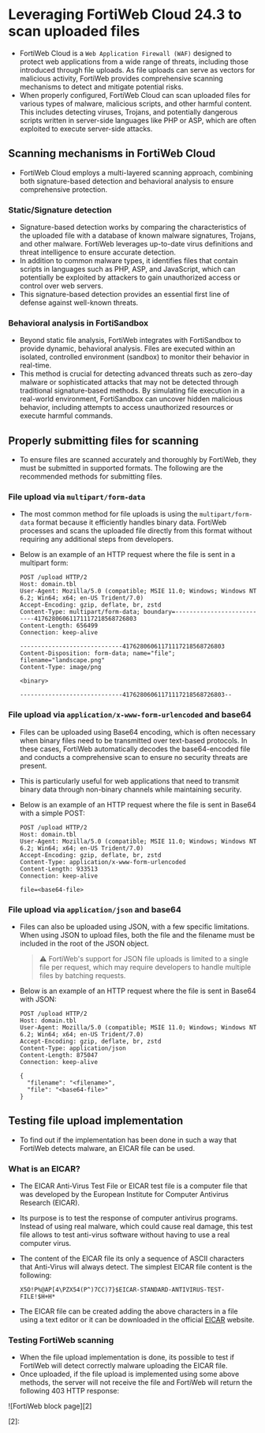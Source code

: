 # Leveraging FortiWeb Cloud 24.3 to scan uploaded files

* FortiWeb Cloud is a `Web Application Firewall (WAF)` designed to protect web applications from a wide range of threats, including those introduced through file uploads. As file uploads can serve as vectors for malicious activity, FortiWeb provides comprehensive scanning mechanisms to detect and mitigate potential risks.
* When properly configured, FortiWeb Cloud can scan uploaded files for various types of malware, malicious scripts, and other harmful content. This includes detecting viruses, Trojans, and potentially dangerous scripts written in server-side languages like PHP or ASP, which are often exploited to execute server-side attacks.

## Scanning mechanisms in FortiWeb Cloud

* FortiWeb Cloud employs a multi-layered scanning approach, combining both signature-based detection and behavioral analysis to ensure comprehensive protection.

### Static/Signature detection

* Signature-based detection works by comparing the characteristics of the uploaded file with a database of known malware signatures, Trojans, and other malware. FortiWeb leverages up-to-date virus definitions and threat intelligence to ensure accurate detection.
* In addition to common malware types, it identifies files that contain scripts in languages such as PHP, ASP, and JavaScript, which can potentially be exploited by attackers to gain unauthorized access or control over web servers.
* This signature-based detection provides an essential first line of defense against well-known threats.

### Behavioral analysis in FortiSandbox

* Beyond static file analysis, FortiWeb integrates with FortiSandbox to provide dynamic, behavioral analysis. Files are executed within an isolated, controlled environment (sandbox) to monitor their behavior in real-time.
* This method is crucial for detecting advanced threats such as zero-day malware or sophisticated attacks that may not be detected through traditional signature-based methods. By simulating file execution in a real-world environment, FortiSandbox can uncover hidden malicious behavior, including attempts to access unauthorized resources or execute harmful commands.

## Properly submitting files for scanning

* To ensure files are scanned accurately and thoroughly by FortiWeb, they must be submitted in supported formats. The following are the recommended methods for submitting files.

### File upload via `multipart/form-data`

* The most common method for file uploads is using the `multipart/form-data` format because it efficiently handles binary data. FortiWeb processes and scans the uploaded file directly from this format without requiring any additional steps from developers.
* Below is an example of an HTTP request where the file is sent in a multipart form:

  ```text
  POST /upload HTTP/2
  Host: domain.tbl
  User-Agent: Mozilla/5.0 (compatible; MSIE 11.0; Windows; Windows NT 6.2; Win64; x64; en-US Trident/7.0)
  Accept-Encoding: gzip, deflate, br, zstd
  Content-Type: multipart/form-data; boundary=---------------------------41762806061171117218568726803
  Content-Length: 656499
  Connection: keep-alive
  
  -----------------------------41762806061171117218568726803
  Content-Disposition: form-data; name="file"; filename="landscape.png"
  Content-Type: image/png
  
  <binary>
  
  -----------------------------41762806061171117218568726803--
  ```

### File upload via `application/x-www-form-urlencoded` and base64

* Files can be uploaded using Base64 encoding, which is often necessary when binary files need to be transmitted over text-based protocols. In these cases, FortiWeb automatically decodes the base64-encoded file and conducts a comprehensive scan to ensure no security threats are present.
* This is particularly useful for web applications that need to transmit binary data through non-binary channels while maintaining security.
* Below is an example of an HTTP request where the file is sent in Base64 with a simple POST:

  ```text
  POST /upload HTTP/2
  Host: domain.tbl
  User-Agent: Mozilla/5.0 (compatible; MSIE 11.0; Windows; Windows NT 6.2; Win64; x64; en-US Trident/7.0)
  Accept-Encoding: gzip, deflate, br, zstd
  Content-Type: application/x-www-form-urlencoded
  Content-Length: 933513
  Connection: keep-alive
  
  file=<base64-file>
  ```

### File upload via `application/json` and base64

* Files can also be uploaded using JSON, with a few specific limitations. When using JSON to upload files, both the file and the filename must be included in the root of the JSON object.

  > :warning: FortiWeb's support for JSON file uploads is limited to a single file per request, which may require developers to handle multiple files by batching requests.

* Below is an example of an HTTP request where the file is sent in Base64 with JSON:

  ```text
  POST /upload HTTP/2
  Host: domain.tbl
  User-Agent: Mozilla/5.0 (compatible; MSIE 11.0; Windows; Windows NT 6.2; Win64; x64; en-US Trident/7.0)
  Accept-Encoding: gzip, deflate, br, zstd
  Content-Type: application/json
  Content-Length: 875047
  Connection: keep-alive
  
  {
    "filename": "<filename>",
    "file": "<base64-file>"
  }
  ```

## Testing file upload implementation

* To find out if the implementation has been done in such a way that FortiWeb detects malware, an EICAR file can be used.

### What is an EICAR?

* The EICAR Anti-Virus Test File or EICAR test file is a computer file that was developed by the European Institute for Computer Antivirus Research (EICAR).
* Its purpose is to test the response of computer antivirus programs. Instead of using real malware, which could cause real damage, this test file allows to test anti-virus software without having to use a real computer virus.
* The content of the EICAR file its only a sequence of ASCII characters that Anti-Virus will always detect. The simplest EICAR file content is the following:

  ```
  X5O!P%@AP[4\PZX54(P^)7CC)7}$EICAR-STANDARD-ANTIVIRUS-TEST-FILE!$H+H*
  ```

* The EICAR file can be created adding the above characters in a file using a text editor or it can be downloaded in the official [EICAR][1] website.

### Testing FortiWeb scanning

* When the file upload implementation is done, its possible to test if FortiWeb will detect correctly malware uploading the EICAR file.
* Once uploaded, if the file upload is implemented using some above methods, the server will not receive the file and FortiWeb will return the following 403 HTTP response:

![FortiWeb block page][2]

[1]: https://www.eicar.org/download-anti-malware-testfile/#:~:text=enabled%20protocol%20HTTPS-,EICAR.COM,-DOWNLOAD
[2]:
